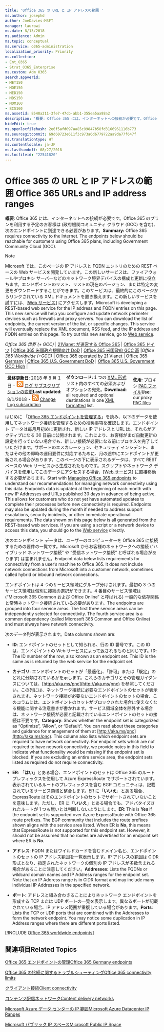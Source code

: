 ```yaml
---
title: 'Office 365 の URL と IP アドレスの範囲 '
ms.author: josephd
author: JoeDavies-MSFT
manager: laurawi
ms.date: 8/13/2018
ms.audience: Admin
ms.topic: conceptual
ms.service: o365-administration
localization_priority: Priority
ms.collection:
- Ent_O365
- Strat_O365_Enterprise
ms.custom: Adm_O365
search.appverid:
- MET150
- MOE150
- MED150
- MBS150
- MOM160
- BCS160
ms.assetid: 8548a211-3fe7-47cb-abb1-355ea5aa88a2
description: '概要: Office 365 には、インターネットへの接続が必要です。Office 365 のプランを利用する予定のお客様は (政府機関コミュニティ クラウド (GCC) を含む)、次のエンドポイントに到達できる必要があります。'
hideEdit: true
ms.openlocfilehash: 2e6f5afd097aa85c09847b58fd3166961116b773
ms.sourcegitcommit: 69d60723e611f3c973a6d6779722aa9da77f647f
ms.translationtype: HT
ms.contentlocale: ja-JP
ms.lasthandoff: 08/27/2018
ms.locfileid: "22541820"
---
```

# <a name="office-365-urls-and-ip-address-ranges"></a><span data-ttu-id="95972-104">Office 365 の URL と IP アドレスの範囲 </span><span class="sxs-lookup"><span data-stu-id="95972-104">Office 365 URLs and IP address ranges</span></span>

 <span data-ttu-id="95972-p102">**概要**: Office 365 には、インターネットへの接続が必要です。Office 365 のプランを利用する予定のお客様は (政府機関コミュニティ クラウド (GCC) を含む)、次のエンドポイントに到達できる必要があります。</span><span class="sxs-lookup"><span data-stu-id="95972-p102">**Summary:** Office 365 requires connectivity to the Internet. The endpoints below should be reachable for customers using Office 365 plans, including Government Community Cloud (GCC).</span></span>
  
> [!NOTE]
> <span data-ttu-id="95972-p103">Microsoft では、このページの IP アドレスと FQDN エントリのための REST ベースの Web サービスを開発しています。この新しいサービスは、ファイアウォールやプロキシ サーバーなどのネットワーク境界デバイスの構成と更新に役立ちます。エンドポイントのリスト、リストの現在のバージョン、または特定の変更をダウンロードすることができます。このサービスは、最終的にこのページからリンクされている XML ドキュメントを置き換えます。この新しいサービスを試すには、[[Web サービス](managing-office-365-endpoints.md#webservice)] にアクセスします。</span><span class="sxs-lookup"><span data-stu-id="95972-p103">Microsoft is developing a REST-based web service for the IP address and FQDN entries on this page. This new service will help you configure and update network perimeter devices such as firewalls and proxy servers. You can download the list of endpoints, the current version of the list, or specific changes. This service will eventually replace the XML document, RSS feed, and the IP address and FQDN entries on this page. To try out this new service, go to [Web service](managing-office-365-endpoints.md#webservice).</span></span> 
  
<span data-ttu-id="95972-112">*Office 365 世界 (+ GCC)* | [21Vianet が運営する Office 365](urls-and-ip-address-ranges-21vianet.md) | [Office 365 ドイツ](office-365-germany-endpoints.md) | [Office 365 米国政府機関向け DoD](office-365-u-s-government-dod-endpoints.md)  | [Office 365 米国政府 GCC 高](office-365-u-s-government-gcc-high-endpoints.md) |</span><span class="sxs-lookup"><span data-stu-id="95972-112">*Office 365 Worldwide (+GCC)* | [Office 365 operated by 21 Vianet](urls-and-ip-address-ranges-21vianet.md) | [Office 365 Germany](office-365-germany-endpoints.md) | [Office 365 U.S. Government DoD](office-365-u-s-government-dod-endpoints.md)  | [Office 365 U.S. Government GCC High](office-365-u-s-government-gcc-high-endpoints.md) |</span></span>
  
||||
|:-----|:-----|:-----|
|<span data-ttu-id="95972-113">**最終更新日:** 2018 年 8 月 1 日 - ![RSS](media/5dc6bb29-25db-4f44-9580-77c735492c4b.png) [ログ サブスクリプションの変更](https://go.microsoft.com/fwlink/p/?linkid=236301)</span><span class="sxs-lookup"><span data-stu-id="95972-113">**Last updated:** 8/1/2018 - ![RSS](media/5dc6bb29-25db-4f44-9580-77c735492c4b.png) [Change Log subscription](https://go.microsoft.com/fwlink/p/?linkid=236301)</span></span> <br/> |<span data-ttu-id="95972-114">**ダウンロード:** 1 つの [XML 形式](https://go.microsoft.com/fwlink/?LinkId=533185)リスト内のすべての必須およびオプションの宛先。</span><span class="sxs-lookup"><span data-stu-id="95972-114">**Download:** all required and optional destinations in one [XML formatted](https://go.microsoft.com/fwlink/?LinkId=533185) list.</span></span>  <br/> | <span data-ttu-id="95972-115">**使用:** プロキシ [PAC ファイル](managing-office-365-endpoints.md#pacfiles)</span><span class="sxs-lookup"><span data-stu-id="95972-115">**Use:** our proxy [PAC files](managing-office-365-endpoints.md#pacfiles)</span></span> <br/> |
   
 <span data-ttu-id="95972-p104">はじめに 「[Office 365 エンドポイントを管理する](managing-office-365-endpoints.md)」を読み、以下のデータを使用してネットワーク接続を管理するための推奨事項を確認します。エンドポイント データは毎月月初めに更新され、新しい IP アドレスと URL は、それらがアクティブになる 30 日前に公開されます。これにより、お客様がまだ自動更新の設定を行っていない場合でも、新しい接続が必要になる前にプロセスを完了していただけます。サポートのエスカレーション、セキュリティ インシデント、またはその他の即時の運用要件に対応するために、月の途中にエンドポイントが更新される場合があります。このページの下に表示されるデータは、すべて REST ベースの Web サービスから生成されたものです。スクリプトやネットワーク デバイスを使用してこのデータにアクセスする場合、[[Web サービス](managing-office-365-endpoints.md#webservice)] に直接移動する必要があります。</span><span class="sxs-lookup"><span data-stu-id="95972-p104">Start with [Managing Office 365 endpoints](managing-office-365-endpoints.md) to understand our recommendations for managing network connectivity using this data. Endpoints data is updated at the beginning of each month with new IP Addresses and URLs published 30 days in advance of being active. This allows for customers who do not yet have automated updates to complete their processes before new connectivity is required. Endpoints may also be updated during the month if needed to address support escalations, security incidents, or other immediate operational requirements. The data shown on this page below is all generated from the REST-based web services. If you are using a script or a network device to access this data, you should go to the [Web service](managing-office-365-endpoints.md#webservice) directly.</span></span>

<span data-ttu-id="95972-p105">次のエンドポイント データは、ユーザーのコンピューターを Office 365 に接続するための要件の一覧です。Microsoft からお客様のネットワークへの接続 (“ハイブリッド ネットワーク接続” や ”受信ネットワーク接続” と呼ばれる場合があります) は含まれません。</span><span class="sxs-lookup"><span data-stu-id="95972-p105">Endpoint data below lists requirements for connectivity from a user’s machine to Office 365. It does not include network connections from Microsoft into a customer network, sometimes called hybrid or inbound network connections.</span></span>

<span data-ttu-id="95972-p106">エンドポイントは 4 つのサービス領域にグループ分けされます。最初の 3 つのサービス領域は個別に接続の選択ができます。4 番目のサービス領域は (“Microsoft 365 Common および Office Online” と呼ばれる) 一般的な依存関係と常時ネットワーク接続されている必要があります。</span><span class="sxs-lookup"><span data-stu-id="95972-p106">The endpoints are grouped into four service areas. The first three service areas can be independently selected for connectivity. The fourth service area is a common dependency (called Microsoft 365 Common and Office Online) and must always have network connectivity.</span></span>

<span data-ttu-id="95972-127">次のデータ列が表示されます。</span><span class="sxs-lookup"><span data-stu-id="95972-127">Data columns shown are:</span></span>

- <span data-ttu-id="95972-p107">**ID**: エンドポイントのセットとして知られる、行の ID 番号です。この ID は、エンドポイントの Web サービスによって返されるものと同じです。</span><span class="sxs-lookup"><span data-stu-id="95972-p107">**ID**: The ID number of the row, also known as an endpoint set. This ID is the same as is returned by the web service for the endpoint set.</span></span>

- <span data-ttu-id="95972-p108">**カテゴリ**: エンドポイントのセットが「最適化」、「許可」または「既定」のどれに分類されているかを示します。これらのカテゴリとその管理ガイダンスについては、[http://aka.ms/pnc](http://aka.ms/pnc) を参照してください。この列には、ネットワーク接続に必要なエンドポイントのセットが表示されます。ネットワーク接続が必要ないエンドポイントのセットの場合、このコラムには、エンドポイントのセットがブロックされた場合に使えなくなる機能に関する注意書きが書かれます。サービス領域全体を除外する場合は、ネットワーク接続が必要と記載されているエンドポイントのセットの接続は不要です。</span><span class="sxs-lookup"><span data-stu-id="95972-p108">**Category**: Shows whether the endpoint set is categorized as “Optimize”, “Allow”, or “Default”. You can read about these categories and guidance for management of them at [http://aka.ms/pnc](http://aka.ms/pnc). This column also lists which endpoint sets are required to have network connectivity. For endpoint sets which are not required to have network connectivity, we provide notes in this field to indicate what functionality would be missing if the endpoint set is blocked. If you are excluding an entire service area, the endpoint sets listed as required do not require connectivity.</span></span>

- <span data-ttu-id="95972-p109">**ER**: 「**はい**」とある場合、エンドポイントのセットは Office 365 のルート プレフィックスを使用して Azure ExpressRoute でサポートされています。表示されているルートのプレフィックスを含む BGP コミュニティは、記載されているサービス領域と整合します。ER に「**いいえ**」とある場合、ExpressRoute はそのエンドポイントのセットでサポートされていないことを意味します。ただし、ER に「**いいえ**」とある場合でも、アドバタイズされたルートが 1 つも無いとは判断しないようにします。</span><span class="sxs-lookup"><span data-stu-id="95972-p109">**ER**: This is **Yes** if the endpoint set is supported over Azure ExpressRoute with Office 365 route prefixes. The BGP community that includes the route prefixes shown aligns with the service area listed. When ER is **No**, this means that ExpressRoute is not supported for this endpoint set. However, it should not be assumed that no routes are advertised for an endpoint set where ER is **No**.</span></span>

- <span data-ttu-id="95972-p110">**アドレス**: FQDN またはワイルドカードを含むドメイン名と、エンドポイントのセットの IP アドレス範囲を一覧表示します。IP アドレスの範囲は CIDR 形式となり、指定されたネットワークの個別の IP アドレスが多数含まれる場合があることに注意してください。</span><span class="sxs-lookup"><span data-stu-id="95972-p110">**Addresses**: Lists the FQDNs or wildcard domain names and IP Address ranges for the endpoint set. Note that an IP Address range is in CIDR format and may include many individual IP Addresses in the specified network.</span></span>
 
- <span data-ttu-id="95972-p111">**ポート**: アドレスと組み合わさることによりネットワーク エンドポイントを形成する TCP または UDP ポートの一覧を表示します。異なるポートが記載されている場合、IP アドレス範囲が重複している場合があります。</span><span class="sxs-lookup"><span data-stu-id="95972-p111">**Ports**: Lists the TCP or UDP ports that are combined with the Addresses to form the network endpoint. You may notice some duplication in IP Address ranges where there are different ports listed.</span></span>

[!INCLUDE [Office 365 worldwide endpoints](./includes/office-365-worldwide-endpoints.md)]

## <a name="related-topics"></a><span data-ttu-id="95972-143">関連項目</span><span class="sxs-lookup"><span data-stu-id="95972-143">Related Topics</span></span>

[<span data-ttu-id="95972-144">Office 365 エンドポイントの管理</span><span class="sxs-lookup"><span data-stu-id="95972-144">Office 365 Germany endpoints</span></span>](managing-office-365-endpoints.md)
  
[<span data-ttu-id="95972-145">Office 365 の接続に関するトラブルシューティング</span><span class="sxs-lookup"><span data-stu-id="95972-145">Office 365 connectivity limits</span></span>](https://support.office.com/article/d4088321-1c89-4b96-9c99-54c75cae2e6d.aspx)
  
[<span data-ttu-id="95972-146">クライアント接続</span><span class="sxs-lookup"><span data-stu-id="95972-146">Client connectivity</span></span>](https://support.office.com/article/client-connectivity-4232abcf-4ae5-43aa-bfa1-9a078a99c78b)
  
[<span data-ttu-id="95972-147">コンテンツ配信ネットワーク</span><span class="sxs-lookup"><span data-stu-id="95972-147">Content delivery networks</span></span>](https://support.office.com/article/content-delivery-networks-0140f704-6614-49bb-aa6c-89b75dcd7f1f)
  
[<span data-ttu-id="95972-148">Microsoft Azure データ センターの IP 範囲</span><span class="sxs-lookup"><span data-stu-id="95972-148">Microsoft Azure Datacenter IP Ranges</span></span>](https://www.microsoft.com/download/details.aspx?id=41653)
  
[<span data-ttu-id="95972-149">Microsoft パブリック IP スペース</span><span class="sxs-lookup"><span data-stu-id="95972-149">Microsoft Public IP Space</span></span>](https://www.microsoft.com/download/details.aspx?id=53602)


